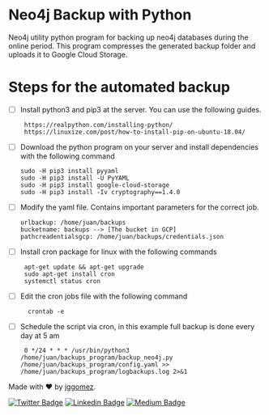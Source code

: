 # Neo4j Backup with Python

Neo4j utility python program for backing up neo4j databases during the online period. This program compresses the generated backup folder and uploads it to Google Cloud Storage.

# Steps for the automated backup
 - [ ] Install python3 and pip3 at the server. You can use the following guides.

        https://realpython.com/installing-python/
        https://linuxize.com/post/how-to-install-pip-on-ubuntu-18.04/
         
 - [ ] Download the python program on your server and install dependencies with the following command 

	```
	sudo -H pip3 install pyyaml
	sudo -H pip3 install -U PyYAML
	sudo -H pip3 install google-cloud-storage
	sudo -H pip3 install -Iv cryptography==1.4.0
	```

 - [ ] Modify the yaml file. Contains important parameters for the correct job.
 
	```
	urlbackup: /home/juan/backups
	bucketname: backups --> [The bucket in GCP]
	pathcreadentialsgcp: /home/juan/backups/credentials.json
	```
        
 - [ ] Install cron package for linux with the following commands
        
        apt-get update && apt-get upgrade
        sudo apt-get install cron
        systemctl status cron
        
 - [ ] Edit the cron jobs file with the following command
         
         crontab -e
         
 - [ ] Schedule the script via cron, in this example full backup is done every day at 5 am

        0 */24 * * * /usr/bin/python3 /home/juan/backups_program/backup_neo4j.py /home/juan/backups_program/config.yaml >> /home/juan/backups_program/logbackups.log 2>&1
      
Made with ❤ by  [jggomez](https://devhack.co).

[![Twitter Badge](https://img.shields.io/badge/-@jggomezt-1ca0f1?style=flat-square&labelColor=1ca0f1&logo=twitter&logoColor=white&link=https://twitter.com/jggomezt)](https://twitter.com/jggomezt)
[![Linkedin Badge](https://img.shields.io/badge/-jggomezt-blue?style=flat-square&logo=Linkedin&logoColor=white&link=https://www.linkedin.com/in/jggomezt/)](https://www.linkedin.com/in/jggomezt/)
[![Medium Badge](https://img.shields.io/badge/-@jggomezt-03a57a?style=flat-square&labelColor=000000&logo=Medium&link=https://medium.com/@jggomezt)](https://medium.com/@jggomezt)
